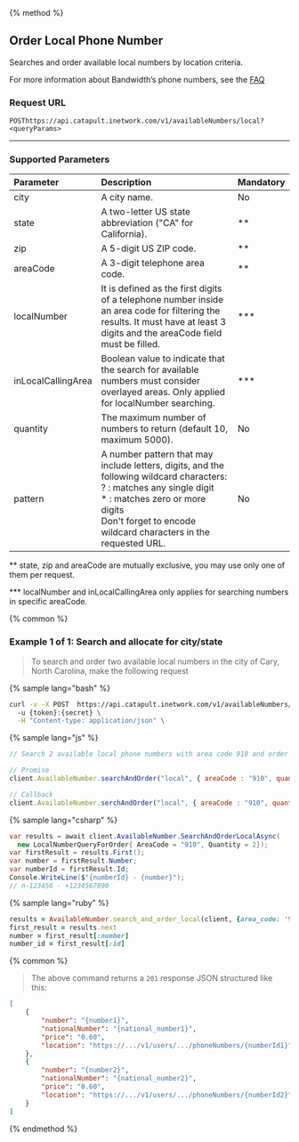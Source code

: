 {% method %}

## Order Local Phone Number
Searches and order available local numbers by location criteria.

For more information about Bandwidth’s phone numbers, see the <a href="http://dev.bandwidth.com/faq/#voice">FAQ</a>

### Request URL
<code class="post">POST</code>`https://api.catapult.inetwork.com/v1/availableNumbers/local?<queryParams>`

---

### Supported Parameters

| Parameter          | Description                                                                                                                                                                                                                           | Mandatory |
|:-------------------|:--------------------------------------------------------------------------------------------------------------------------------------------------------------------------------------------------------------------------------------|:----------|
| city               | A city name.                                                                                                                                                                                                                          | No        |
| state              | A two-letter US state abbreviation ("CA" for California).                                                                                                                                                                             | **        |
| zip                | A 5-digit US ZIP code.                                                                                                                                                                                                                | **        |
| areaCode           | A 3-digit telephone area code.                                                                                                                                                                                                        | **        |
| localNumber        | It is defined as the first digits of a telephone number inside an area code for filtering the results. It must have at least 3 digits and the areaCode field must be filled.                                                          | ***       |
| inLocalCallingArea | Boolean value to indicate that the search for available numbers must consider overlayed areas. Only applied for localNumber searching.                                                                                                | ***       |
| quantity           | The maximum number of numbers to return (default 10, maximum 5000).                                                                                                                                                                   | No        |
| pattern            | A number pattern that may include letters, digits, and the following wildcard characters: <br> ? : matches any single digit <br> * : matches zero or more digits<br> Don't forget to encode wildcard characters in the requested URL. | No        |

<aside class="notice">
<p>
** state, zip and areaCode are mutually exclusive, you may use only one of them per request.
</p>
</aside>
<aside class="notice">
<p>
*** localNumber and inLocalCallingArea only applies for searching numbers in specific areaCode.
</p>
</aside>

{% common %}

### Example 1 of 1: Search and allocate for city/state

> To search and order two available local numbers in the city of Cary, North Carolina, make the following request

{% sample lang="bash" %}

```bash
curl -v -X POST  https://api.catapult.inetwork.com/v1/availableNumbers/local?city=Cary&state=NC&quantity=2 \
  -u {token}:{secret} \
  -H "Content-type: application/json" \
```

{% sample lang="js" %}

```js
// Search 2 available local phone numbers with area code 910 and order them

// Promise
client.AvailableNumber.searchAndOrder("local", { areaCode : "910", quantity : 2 }).then(function (numbers) {});

// Callback
client.AvailableNumber.serchAndOrder("local", { areaCode : "910", quantity : 2 }, function (err, numbers) {});
```

{% sample lang="csharp" %}

```csharp
var results = await client.AvailableNumber.SearchAndOrderLocalAsync(
  new LocalNumberQueryForOrder{ AreaCode = "910", Quantity = 2});
var firstResult = results.First();
var number = firstResult.Number;
var numberId = firstResult.Id;
Console.WriteLine($"{numberId} - {number}");
// n-123456 - +1234567890

```

{% sample lang="ruby" %}

```ruby
results = AvailableNumber.search_and_order_local(client, {area_code: '910', quantity: 2})
first_result = results.next
number = first_result[:number]
number_id = first_result[:id]
```


{% common %}

> The above command returns a `201` response JSON structured like this:

```json
[
    {
        "number": "{number1}",
        "nationalNumber": "{national_number1}",
        "price": "0.60",
        "location": "https://.../v1/users/.../phoneNumbers/{numberId1}"
    },
    {
        "number": "{number2}",
        "nationalNumber": "{national_number2}",
        "price": "0.60",
        "location": "https://.../v1/users/.../phoneNumbers/{numberId2}"
    }
]
```
{% endmethod %}
